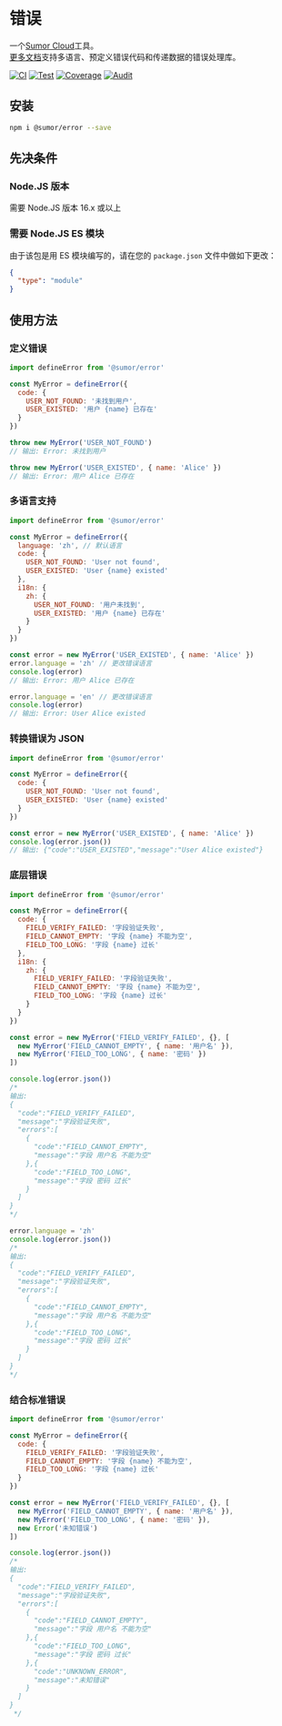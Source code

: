 # 错误

一个[Sumor Cloud](https://sumor.cloud)工具。  
[更多文档](https://sumor.cloud)支持多语言、预定义错误代码和传递数据的错误处理库。

[![CI](https://github.com/sumor-cloud/error/actions/workflows/ci.yml/badge.svg)](https://github.com/sumor-cloud/error/actions/workflows/ci.yml)
[![Test](https://github.com/sumor-cloud/error/actions/workflows/ut.yml/badge.svg)](https://github.com/sumor-cloud/error/actions/workflows/ut.yml)
[![Coverage](https://github.com/sumor-cloud/error/actions/workflows/coverage.yml/badge.svg)](https://github.com/sumor-cloud/error/actions/workflows/coverage.yml)
[![Audit](https://github.com/sumor-cloud/error/actions/workflows/audit.yml/badge.svg)](https://github.com/sumor-cloud/error/actions/workflows/audit.yml)

## 安装

```bash
npm i @sumor/error --save
```

## 先决条件

### Node.JS 版本

需要 Node.JS 版本 16.x 或以上

### 需要 Node.JS ES 模块

由于该包是用 ES 模块编写的，请在您的 `package.json` 文件中做如下更改：

```json
{
  "type": "module"
}
```

## 使用方法

### 定义错误

```js
import defineError from '@sumor/error'

const MyError = defineError({
  code: {
    USER_NOT_FOUND: '未找到用户',
    USER_EXISTED: '用户 {name} 已存在'
  }
})

throw new MyError('USER_NOT_FOUND')
// 输出: Error: 未找到用户

throw new MyError('USER_EXISTED', { name: 'Alice' })
// 输出: Error: 用户 Alice 已存在
```

### 多语言支持

```js
import defineError from '@sumor/error'

const MyError = defineError({
  language: 'zh', // 默认语言
  code: {
    USER_NOT_FOUND: 'User not found',
    USER_EXISTED: 'User {name} existed'
  },
  i18n: {
    zh: {
      USER_NOT_FOUND: '用户未找到',
      USER_EXISTED: '用户 {name} 已存在'
    }
  }
})

const error = new MyError('USER_EXISTED', { name: 'Alice' })
error.language = 'zh' // 更改错误语言
console.log(error)
// 输出: Error: 用户 Alice 已存在

error.language = 'en' // 更改错误语言
console.log(error)
// 输出: Error: User Alice existed
```

### 转换错误为 JSON

```js
import defineError from '@sumor/error'

const MyError = defineError({
  code: {
    USER_NOT_FOUND: 'User not found',
    USER_EXISTED: 'User {name} existed'
  }
})

const error = new MyError('USER_EXISTED', { name: 'Alice' })
console.log(error.json())
// 输出: {"code":"USER_EXISTED","message":"User Alice existed"}
```

### 底层错误

```js
import defineError from '@sumor/error'

const MyError = defineError({
  code: {
    FIELD_VERIFY_FAILED: '字段验证失败',
    FIELD_CANNOT_EMPTY: '字段 {name} 不能为空',
    FIELD_TOO_LONG: '字段 {name} 过长'
  },
  i18n: {
    zh: {
      FIELD_VERIFY_FAILED: '字段验证失败',
      FIELD_CANNOT_EMPTY: '字段 {name} 不能为空',
      FIELD_TOO_LONG: '字段 {name} 过长'
    }
  }
})

const error = new MyError('FIELD_VERIFY_FAILED', {}, [
  new MyError('FIELD_CANNOT_EMPTY', { name: '用户名' }),
  new MyError('FIELD_TOO_LONG', { name: '密码' })
])

console.log(error.json())
/*
输出:
{
  "code":"FIELD_VERIFY_FAILED",
  "message":"字段验证失败",
  "errors":[
    {
      "code":"FIELD_CANNOT_EMPTY",
      "message":"字段 用户名 不能为空"
    },{
      "code":"FIELD_TOO_LONG",
      "message":"字段 密码 过长"
    }
  ]
}
*/

error.language = 'zh'
console.log(error.json())
/*
输出:
{
  "code":"FIELD_VERIFY_FAILED",
  "message":"字段验证失败",
  "errors":[
    {
      "code":"FIELD_CANNOT_EMPTY",
      "message":"字段 用户名 不能为空"
    },{
      "code":"FIELD_TOO_LONG",
      "message":"字段 密码 过长"
    }
  ]
}
*/
```

### 结合标准错误

```js
import defineError from '@sumor/error'

const MyError = defineError({
  code: {
    FIELD_VERIFY_FAILED: '字段验证失败',
    FIELD_CANNOT_EMPTY: '字段 {name} 不能为空',
    FIELD_TOO_LONG: '字段 {name} 过长'
  }
})

const error = new MyError('FIELD_VERIFY_FAILED', {}, [
  new MyError('FIELD_CANNOT_EMPTY', { name: '用户名' }),
  new MyError('FIELD_TOO_LONG', { name: '密码' }),
  new Error('未知错误')
])

console.log(error.json())
/*
输出:
{
  "code":"FIELD_VERIFY_FAILED",
  "message":"字段验证失败",
  "errors":[
    {
      "code":"FIELD_CANNOT_EMPTY",
      "message":"字段 用户名 不能为空"
    },{
      "code":"FIELD_TOO_LONG",
      "message":"字段 密码 过长"
    },{
      "code":"UNKNOWN_ERROR",
      "message":"未知错误"
    }
  ]
}
 */
```
